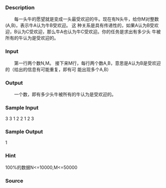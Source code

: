 
### Description
　　每一头牛的愿望就是变成一头最受欢迎的牛。现在有N头牛，给你M对整数(A,B)，表示牛A认为牛B受欢迎。 这
种关系是具有传递性的，如果A认为B受欢迎，B认为C受欢迎，那么牛A也认为牛C受欢迎。你的任务是求出有多少头
牛被所有的牛认为是受欢迎的。
### Input
　　第一行两个数N,M。 接下来M行，每行两个数A,B，意思是A认为B是受欢迎的（给出的信息有可能重复，即有可
能出现多个A,B）
### Output
　　一个数，即有多少头牛被所有的牛认为是受欢迎的。
### Sample Input
3 3
1 2
2 1
2 3
### Sample Output
1
### Hint
100%的数据N<=10000,M<=50000
### Source

